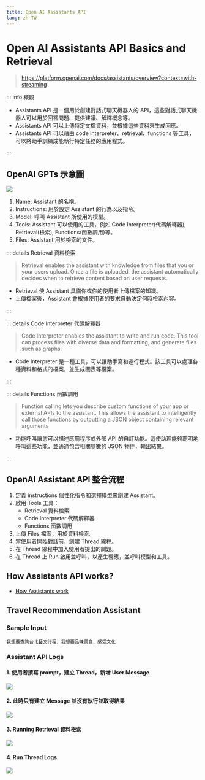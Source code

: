 ```yaml
---
title: Open AI Assistants API
lang: zh-TW
---
```


# Open AI Assistants API Basics and Retrieval

> https://platform.openai.com/docs/assistants/overview?context=with-streaming

::: info 概觀

- Assistants API 是一個用於創建對話式聊天機器人的 API，這些對話式聊天機器人可以用於回答問題、提供建議、解釋概念等。
- Assistants API 可以上傳特定文檔資料，並根據這些資料來生成回應。
- Assistants API 可以藉由 code interpreter、retrieval、functions 等工具，可以將助手訓練成能執行特定任務的應用程式。

:::

## OpenAI GPTs 示意圖

![](/ai/openai-assistants-api.png)

1. Name: Assistant 的名稱。
2. Instructions: 用於設定 Assistant 的行為以及指令。
3. Model: 呼叫 Assistant 所使用的模型。
4. Tools: Assistant 可以使用的工具，例如 Code Interpreter(代碼解釋器), Retrieval(檢索), Functions(函數調用)等。
5. Files: Assistant 用於檢索的文件。

::: details Retrieval 資料檢索
> Retrieval enables the assistant with knowledge from files that you or your users upload.
> Once a file is uploaded, the assistant automatically decides when to retrieve content based on user requests.

- Retrieval 使 Assistant 具備你或你的使用者上傳檔案的知識。
- 上傳檔案後，Assistant 會根據使用者的要求自動決定何時檢索內容。

:::

::: details Code Interpreter 代碼解釋器
> Code Interpreter enables the assistant to write and run code. This tool can process files with diverse data and
> formatting, and generate files such as graphs.

- Code Interpreter 是一種工具，可以讓助手寫和運行程式。該工具可以處理各種資料和格式的檔案，並生成圖表等檔案。

:::

::: details Functions 函數調用
> Function calling lets you describe custom functions of your app or external APIs to the assistant.
> This allows the assistant to intelligently call those functions by outputting a JSON object containing relevant
> arguments

- 功能呼叫讓您可以描述應用程序或外部 API 的自訂功能。這使助理能夠聰明地呼叫這些功能，並通過包含相關參數的 JSON 物件，輸出結果。

:::

## OpenAI Assistant API 整合流程

1. 定義 instructions 個性化指令和選擇模型來創建 Assistant。
2. 啟用 Tools 工具：
   - Retrieval 資料檢索
   - Code Interpreter 代碼解釋器
   - Functions 函數調用
3. 上傳 Files 檔案，用於資料檢索。 
4. 當使用者開始對話前，創建 Thread 線程。
5. 在 Thread 線程中加入使用者提出的問題。 
6. 在 Thread 上 Run 啟用並呼叫，以產生響應，並呼叫模型和工具。

## How Assistants API works?

- [How Assistants work](https://platform.openai.com/docs/assistants/how-it-works)

## Travel Recommendation Assistant

### Sample Input

```text
我想要查詢台北藝文行程，我想要品味美食、感受文化
```

### Assistant API Logs

#### 1. 使用者撰寫 prompt，建立 Thread，新增 User Message
![](/ai/openai-assistant-api/create-new-message.png)

#### 2. 此時只有建立 Message 並沒有執行並取得結果
![](/ai/openai-assistant-api/return-message-create-success.png)

#### 3. Running Retrieval 資料檢索
![](/ai/openai-assistant-api/running-retrieval.png)

#### 4. Run Thread Logs
![](/ai/openai-assistant-api/run-thread-logs.png)


